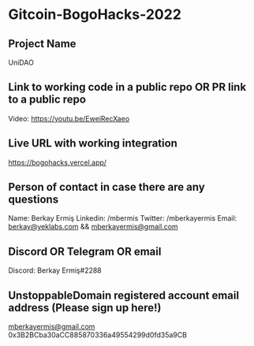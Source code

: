 # Gitcoin-BogoHacks-2022

## Project Name

UniDAO

## Link to working code in a public repo OR PR link to a public repo

Video: https://youtu.be/EweiRecXaeo

## Live URL with working integration

https://bogohacks.vercel.app/

## Person of contact in case there are any questions

Name: Berkay Ermiş
Linkedin: /mbermis
Twitter: /mberkayermis
Email: berkay@yeklabs.com && mberkayermis@gmail.com

## Discord OR Telegram OR email

Discord: Berkay Ermiş#2288

## UnstoppableDomain registered account email address (Please sign up here!)

mberkayermis@gmail.com
0x3B2BCba30aCC885870336a49554299d0fd35a9CB